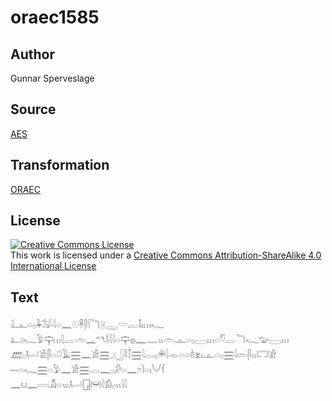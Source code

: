 # oraec1585

## Author

Gunnar Sperveslage

## Source

[AES](https://github.com/simondschweitzer/aes)

## Transformation

[ORAEC](https://oraec.github.io/)

## License

<a rel="license" href="http://creativecommons.org/licenses/by-sa/4.0/"><img alt="Creative Commons License" style="border-width:0" src="https://i.creativecommons.org/l/by-sa/4.0/88x31.png" /></a><br />This work is licensed under a <a rel="license" href="http://creativecommons.org/licenses/by-sa/4.0/">Creative Commons Attribution-ShareAlike 4.0 International License</a>

## Text

𓏙𓊵𓏏𓊪𓇓𓅮𓇋𓏏𓈖𓇳𓋹𓋴𓌉𓆓𓇶𓇾𓎟𓐛𓄤𓏤𓏥𓆑<br>
𓂞𓆑𓅱𓊡𓏥𓇛𓐛𓏛𓈖𓎔𓎛𓇋𓇋𓏏𓊡𓐍𓈖𓊃𓏭𓏛𓊵𓏏𓊪𓈀𓏥𓏏𓎸𓐛𓆓𓆑𓅰𓈀𓏥<br>
𓊏𓊪𓂡𓀀𓋴𓏏𓍔𓄿𓈗𓈖𓀀𓈗𓈎𓃀𓎛𓎿𓈗𓇋𓂋𓊪𓏉𓇋𓁹𓏏𓏏𓏈𓁷𓏤𓊵𓏏𓊪𓈗𓇋𓏛𓋴𓏭𓉐𓀀<br>
𓍿𓏏𓆑𓈗𓏏𓅱𓈖𓀀𓈗𓂋𓈖𓊪𓀔𓏏𓈖𓏌𓌙𓏏𓏤𓄋𓆳<br>
𓈖𓂓𓈖𓇯𓀋𓏏𓏭𓏤𓂡𓉗𓋞𓇋𓀁𓊪𓏭𓇋𓇋<br>

